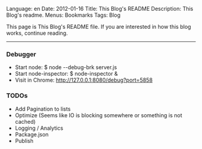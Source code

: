 Language:     en
Date:         2012-01-16
Title:        This Blog's README
Description:  This Blog's readme.
Menus:        Bookmarks
Tags:         Blog

This page is This Blog's README file. If you are interested in how this blog works, continue reading.

-----

### Debugger

- Start node:             $ node --debug-brk server.js
- Start node-inspector:   $ node-inspector &
- Visit in Chrome:        http://127.0.0.1:8080/debug?port=5858

### TODOs

- Add Pagination to lists
- Optimize (Seems like IO is blocking somewhere or something is not cached)
- Logging / Analytics
- Package.json
- Publish
